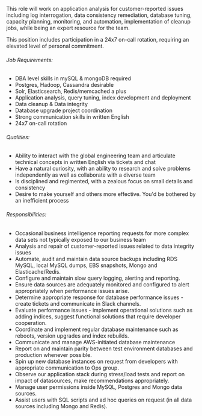 <!-- ---
layout:       jobs
class:        job
title:        "Database Administrator/Data Management Engineer"
photo: "https://www.orangeandbronze.com/assets/images/fb-careers.png"
description:  This role will work on application analysis for customer-reported issues including log interrogation, data consistency remediation, database tuning, capacity planning, monitoring, and automation, implementation of cleanup jobs, while being an expert resource for the team.
date:         2018-12-28 16:47:00 +0800
categories:   jobs
--- -->
<!-- Do not leave new lines after each element. Elements after new lines will not be rendered. -->
<p>This role will work on application analysis for customer-reported issues including log interrogation, data consistency remediation, database tuning, capacity planning, monitoring, and automation, implementation of cleanup jobs, while being an expert resource for the team.</p>
<p>This position includes participation in a 24x7 on-call rotation, requiring an elevated level of personal commitment.</p>
<h6 class="-dark">Job Requirements: </h6>
<ul>
    <li>DBA level skills in mySQL & mongoDB required</li>
    <li>Postgres, Hadoop, Cassandra desirable</li>
    <li>Solr, Elasticsearch, Redis/memcached a plus</li>
    <li>Application analysis, query tuning, index development and deployment</li>
    <li>Data cleanup & Data integrity</li>
    <li>Database upgrade project coordination</li>
    <li>Strong communication skills in written English</li>
    <li>24x7 on-call rotation</li>
</ul>
<h6 class="dark">Qualities:</h6>
<ul>
    <li>Ability to interact with the global engineering team and articulate technical concepts in written English via tickets and chat</li>
    <li>Have a natural curiosity, with an ability to research and solve problems independently as well as collaborate with a diverse team</li>
    <li>Is disciplined and regimented, with a zealous focus on small details and consistency</li>
    <li>Desire to make yourself and others more effective. You'd be bothered by an inefficient process</li>
</ul>
<h6 class="dark">Responsibilities:</h6>
<ul>
    <li>Occasional business intelligence reporting requests for more complex data sets not typically exposed to our business team</li>
    <li>Analysis and repair of customer-reported issues related to data integrity issues</li>
    <li>Automate, audit and maintain data source backups including RDS MySQL, local MySQL dumps, EBS snapshots, Mongo and Elasticache/Redis.</li>
    <li>Configure and maintain slow query logging, alerting and reporting.</li>
    <li>Ensure data sources are adequately monitored and configured to alert appropriately when performance issues arise.</li>
    <li>Determine appropriate response for database performance issues - create tickets and communicate in Slack channels.</li>
    <li>Evaluate performance issues - implement operational solutions such as adding indices, suggest functional solutions that require developer cooperation.</li>
    <li>Coordinate and implement regular database maintenance such as reboots, version upgrades and index rebuilds.</li> 
    <li>Communicate and manage AWS-initiated database maintenance</li>
    <li>Report on and maintain parity between test environment databases and production whenever possible.</li>
    <li>Spin up new database instances on request from developers with appropriate communication to Ops group.</li>
    <li>Observe our application stack during stress/load tests and report on impact of datasources, make recommendations appropriately.</li>
    <li>Manage user permissions inside MySQL, Postgres and Mongo data sources.</li>
    <li>Assist users with SQL scripts and ad hoc queries on request (in all data sources including Mongo and Redis).</li>
</ul>
